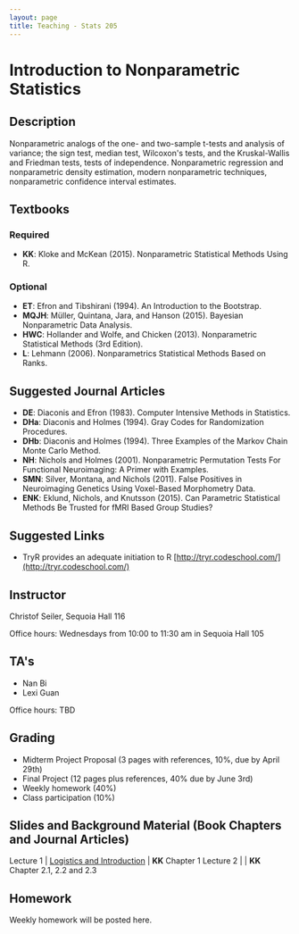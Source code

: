 ```yaml
---
layout: page
title: Teaching - Stats 205
---
```


# Introduction to Nonparametric Statistics

## Description
Nonparametric analogs of the one- and two-sample t-tests and analysis of variance; the sign test, median test, Wilcoxon's tests, and the Kruskal-Wallis and Friedman tests, tests of independence. Nonparametric regression and nonparametric density estimation, modern nonparametric techniques, nonparametric confidence interval estimates.

## Textbooks

### Required
* **KK**: Kloke and McKean (2015). Nonparametric Statistical Methods Using R.

### Optional
* **ET**: Efron and Tibshirani (1994). An Introduction to the Bootstrap.
* **MQJH**: Müller, Quintana, Jara, and Hanson (2015). Bayesian Nonparametric Data Analysis.
* **HWC**: Hollander and Wolfe, and Chicken (2013). Nonparametric Statistical Methods (3rd Edition).
* **L**: Lehmann (2006). Nonparametrics Statistical Methods Based on Ranks.

## Suggested Journal Articles
* **DE**: Diaconis and Efron (1983). Computer Intensive Methods in Statistics.
* **DHa**: Diaconis and Holmes (1994). Gray Codes for Randomization Procedures.
* **DHb**: Diaconis and Holmes (1994). Three Examples of the Markov Chain Monte Carlo Method.
* **NH**: Nichols and Holmes (2001). Nonparametric Permutation Tests For Functional Neuroimaging: A Primer with Examples.
* **SMN**: Silver, Montana, and Nichols (2011). False Positives in Neuroimaging Genetics Using Voxel-Based Morphometry Data.
* **ENK**: Eklund, Nichols, and Knutsson (2015). Can Parametric Statistical Methods Be Trusted for fMRI Based Group Studies?

## Suggested Links
* TryR provides an adequate initiation to R [http://tryr.codeschool.com/](http://tryr.codeschool.com/)

## Instructor
Christof Seiler, Sequoia Hall 116

Office hours: Wednesdays from 10:00 to 11:30 am in Sequoia Hall 105

## TA's
* Nan Bi 
* Lexi Guan

Office hours: TBD

## Grading
* Midterm Project Proposal (3 pages with references, 10%, due by April 29th)
* Final Project (12 pages plus references, 40% due by June 3rd)
* Weekly homework (40%)
* Class participation (10%)

## Slides and Background Material (Book Chapters and Journal Articles)

Lecture 1 | [Logistics and Introduction](Lecture1/LogisticsIntroduction.html) | **KK** Chapter 1
Lecture 2 |                                                                   | **KK** Chapter 2.1, 2.2 and 2.3

## Homework

Weekly homework will be posted here.
